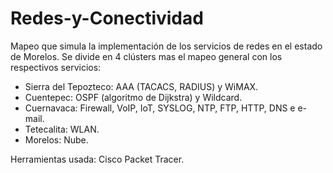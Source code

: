 # Redes-y-Conectividad

Mapeo que simula la implementación de los servicios de redes en el estado de Morelos.
Se divide en 4 clústers mas el mapeo general con los respectivos servicios:
+ Sierra del Tepozteco: AAA (TACACS, RADIUS) y WiMAX.
+ Cuentepec: OSPF (algoritmo de Dijkstra) y Wildcard.
+ Cuernavaca: Firewall, VoIP, IoT, SYSLOG, NTP, FTP, HTTP, DNS e e-mail.
+ Tetecalita: WLAN.
+ Morelos: Nube.

Herramientas usada: Cisco Packet Tracer.
